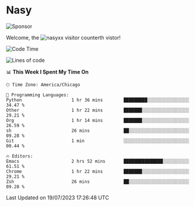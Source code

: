 # Nasy

<!--
<p align="center">
<img height="200" src="https://github-readme-stats.vercel.app/api?username=nasyxx&count_private=true&show_icons=true&theme=dracula&include_all_commits=true"/>
<img height="200" src="https://github-readme-stats.vercel.app/api/top-langs/?username=nasyxx&theme=dracula&hide=html,jupyter+notebook&count_private=true&show_icons=true"/>
</p>

  
----------------
-->

![Sponsor](https://img.shields.io/static/v1.svg?label=Sponsor&message=%E2%9D%A4&logo=GitHub&style=flat&color=pink)
 
Welcome, the ![nasyxx visitor counter](https://count.getloli.com/get/@nasyxx?theme=rule34)th vistor!
 
<!--START_SECTION:waka-->
![Code Time](http://img.shields.io/badge/Code%20Time-3%2C600%20hrs%2011%20mins-blue)

![Lines of code](https://img.shields.io/badge/From%20Hello%20World%20I%27ve%20Written-6.3%20million%20lines%20of%20code-blue)

📊 **This Week I Spent My Time On** 

```text
🕑︎ Time Zone: America/Chicago

💬 Programming Languages: 
Python                   1 hr 36 mins        █████████░░░░░░░░░░░░░░░░   34.47 % 
Other                    1 hr 22 mins        ███████░░░░░░░░░░░░░░░░░░   29.21 % 
Org                      1 hr 14 mins        ███████░░░░░░░░░░░░░░░░░░   26.59 % 
sh                       26 mins             ██░░░░░░░░░░░░░░░░░░░░░░░   09.28 % 
Git                      1 min               ░░░░░░░░░░░░░░░░░░░░░░░░░   00.44 % 

🔥 Editors: 
Emacs                    2 hrs 52 mins       ███████████████░░░░░░░░░░   61.51 % 
Chrome                   1 hr 22 mins        ███████░░░░░░░░░░░░░░░░░░   29.21 % 
Zsh                      26 mins             ██░░░░░░░░░░░░░░░░░░░░░░░   09.28 % 
```


 Last Updated on 19/07/2023 17:26:48 UTC
<!--END_SECTION:waka-->

<!-- ![visitors](https://visitor-badge.laobi.icu/badge?page_id=nasyxx.nasyxx) -->
